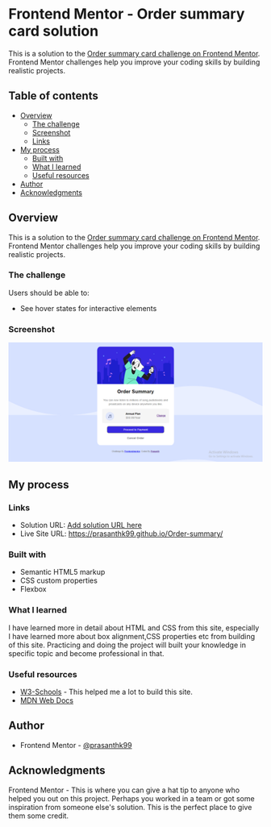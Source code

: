 # Frontend Mentor - Order summary card solution

This is a solution to the [Order summary card challenge on Frontend Mentor](https://www.frontendmentor.io/challenges/order-summary-component-QlPmajDUj). Frontend Mentor challenges help you improve your coding skills by building realistic projects. 

## Table of contents

- [Overview](#overview)
  - [The challenge](#the-challenge)
  - [Screenshot](#screenshot)
  - [Links](#links)
- [My process](#my-process)
  - [Built with](#built-with)
  - [What I learned](#what-i-learned)
  - [Useful resources](#useful-resources)
- [Author](#author)
- [Acknowledgments](#acknowledgments)

## Overview

This is a solution to the [Order summary card challenge on Frontend Mentor](https://www.frontendmentor.io/challenges/order-summary-component-QlPmajDUj). Frontend Mentor challenges help you improve your coding skills by building realistic projects. 

### The challenge

Users should be able to:

- See hover states for interactive elements

### Screenshot

![](./design/Screenshot.png)

## My process

### Links

- Solution URL: [Add solution URL here](https://your-solution-url.com)
- Live Site URL: https://prasanthk99.github.io/Order-summary/

### Built with

- Semantic HTML5 markup
- CSS custom properties
- Flexbox

### What I learned

I have learned more in detail about HTML and CSS from this site, especially I have learned more about box alignment,CSS properties etc from building of this site. Practicing and doing the project will built your knowledge in specific topic and become professional in that.

### Useful resources

- [W3-Schools](https://www.w3schools.com/css/) - This helped me a lot to build this site.
- [MDN Web Docs](https://developer.mozilla.org/en-US/docs/Web/CSS) 

## Author

- Frontend Mentor - [@prasanthk99](https://www.frontendmentor.io/profile/prasanthk99)

## Acknowledgments

Frontend Mentor - This is where you can give a hat tip to anyone who helped you out on this project. Perhaps you worked in a team or got some inspiration from someone else's solution. This is the perfect place to give them some credit.


